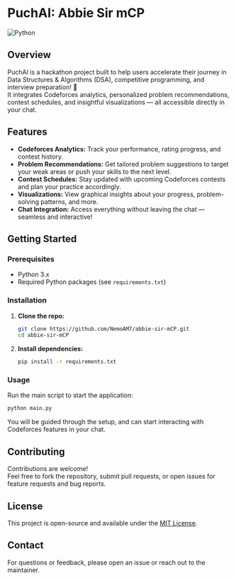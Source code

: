 # PuchAI: Abbie Sir mCP

![Python](https://img.shields.io/badge/language-Python-blue?style=flat-square)

## Overview

PuchAI is a hackathon project built to help users accelerate their journey in Data Structures & Algorithms (DSA), competitive programming, and interview preparation! 🚀  
It integrates Codeforces analytics, personalized problem recommendations, contest schedules, and insightful visualizations — all accessible directly in your chat.

## Features

- **Codeforces Analytics:** Track your performance, rating progress, and contest history.
- **Problem Recommendations:** Get tailored problem suggestions to target your weak areas or push your skills to the next level.
- **Contest Schedules:** Stay updated with upcoming Codeforces contests and plan your practice accordingly.
- **Visualizations:** View graphical insights about your progress, problem-solving patterns, and more.
- **Chat Integration:** Access everything without leaving the chat — seamless and interactive!

## Getting Started

### Prerequisites

- Python 3.x
- Required Python packages (see `requirements.txt`)

### Installation

1. **Clone the repo:**
   ```bash
   git clone https://github.com/NemoAM7/abbie-sir-mCP.git
   cd abbie-sir-mCP
   ```
2. **Install dependencies:**
   ```bash
   pip install -r requirements.txt
   ```

### Usage

Run the main script to start the application:
```bash
python main.py
```
You will be guided through the setup, and can start interacting with Codeforces features in your chat.

## Contributing

Contributions are welcome!  
Feel free to fork the repository, submit pull requests, or open issues for feature requests and bug reports.

## License

This project is open-source and available under the [MIT License](LICENSE).

## Contact

For questions or feedback, please open an issue or reach out to the maintainer.